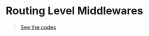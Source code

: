 # Routing Level Middlewares

> [See the codes](https://github.com/baijanathTharu/nodejs-notes-mern/tree/main/routing)
